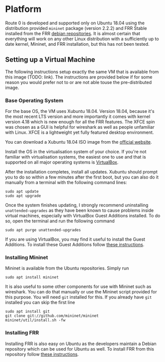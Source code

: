 # Platform

Route 0 is developed and supported only on Ubuntu 18.04 using the distribution
provided `mininet` package (version 2.2.2) and FRR Stable installed from the
FRR [debian repositories](https://deb.frrouting.org/).  It is almost certain
that everything will work on any other Linux distribution with a sufficiently
up to date kernel, Mininet, and FRR installation, but this has not been tested.

## Setting up a Virtual Machine

The following instructions setup exactly the same VM that is available from
this image (TODO: link).  The instructions are provided below if for some
reason you would prefer not to or are not able touse the pre-distributed image.

### Base Operating System

For the base OS, the VM uses Xubuntu 18.04.  Version 18.04, because it's the
most recent LTS version and more importantly it comes with kernel version 4.18
which is new enough for all the FRR features.  The XFCE spin was chosen as a
GUI is helpful for wireshark as well as people unfamiliar with Linux.  XFCE is
a lightweight yet fully featured desktop environment.

You can download a Xubuntu 18.04 ISO image from the [official
website](https://xubuntu.org/download).

Install the OS in the virtualisation system of your choice.  If you're not
familiar with virtualisation systems, the easiest one to use and that is
supported on all major operating systems is
[VirtualBox](https://www.virtualbox.org/).

After the installation completes, install all updates.  Xubuntu should prompt
you to do so within a few minutes after the first boot, but you can also do it
manually from a terminal with the following command lines:
```
sudo apt update
sudo apt upgrade
```

Once the system finishes updating, I strongly recommend uninstalling
`unattended-upgrades` as they have been known to cause problems inside virtual
machines, especially with VirtualBox Guest Additions installed.  To do so, open
the terminal and run the following command
```
sudo apt purge unattended-upgrades
```

If you are using VirtualBox, you may find it useful to install the Guest
Additions.  To install these Guest Additions follow [these
instructions](https://askubuntu.com/questions/22743/how-do-i-install-guest-additions-in-a-virtualbox-vm).

### Installing Mininet

Mininet is available from the Ubuntu repositories.  Simply run
```
sudo apt install mininet
```

It is also useful to some other components for use with Mininet such as
wireshark.  You can do that manually or use the Mininet script provided for
this purpose.  You will need `git` installed for this.  If you already have
`git` installed you can skip the first line
```
sudo apt install git
git clone git://github.com/mininet/mininet
mininet/util/install.sh -fw
```

### Installing FRR

Installing FRR is also easy on Ubuntu as the developers maintain a Debian
repository which can be used for Ubuntu as well.  To install FRR from this
repository follow [these instructions]((https://deb.frrouting.org/)).
